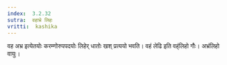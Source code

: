 ```yaml
---
index:  3.2.32
sutra:  वहाभ्रे लिहः
vritti:  kashika 
---
```


वह अभ्र इत्येतयोः करम्णोरुपपदयोः लिहेर् धातोः खश् प्रत्ययो भवति। वहं लेढि इति वह्ंलिहो गौः। अभ्रंलिहो वायुः।

